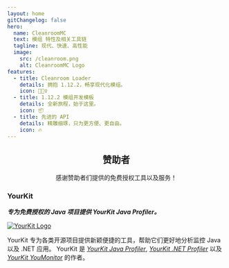 ```yaml
---
layout: home
gitChangelog: false
hero:
  name: CleanroomMC
  text: 模组 特性及相关工具链
  tagline: 现代、快速、高性能
  image:
    src: /cleanroom.png
    alt: CleanroomMC Logo
features:
  - title: Cleanroom Loader
    details: 拥抱 1.12.2，畅享现代化模组。
    icon: 🏃🏻‍♀️
  - title: 1.12.2 模组开发模板
    details: 全新旅程，始于这里。
    icon: 📦
  - title: 先进的 API
    details: 精雕细琢，只为更方便、更自由。
    icon: 🔥
---
```


## <div class="center">赞助者</div>

<div class="center">感谢赞助者们提供的免费授权工具以及服务！</div>

### YourKit

***专为免费授权的 Java 项目提供 YourKit Java Profiler。***

[![YourKit Logo](/yourkit.png)](https://www.yourkit.com/)

YourKit 专为各类开源项目提供新颖便捷的工具，帮助它们更好地分析监控 Java 以及 .NET 应用。
YourKit 是 [*YourKit Java Profiler*](https://www.yourkit.com/java/profiler/), [*YourKit .NET Profiler*](https://www.yourkit.com/dotnet-profiler/) 以及 [*YourKit YouMonitor*](https://www.yourkit.com/youmonitor/) 的作者。

<style>
.feat-center {
    display: flex;
    justify-content: center;
}

:root {
  --vp-home-hero-name-color: transparent;
  --vp-home-hero-name-background: -webkit-linear-gradient(120deg, #bd34fe 30%, #41d1ff);

  --vp-home-hero-image-background-image: linear-gradient(-45deg, #bd34fe 50%, #47caff 50%);
  --vp-home-hero-image-filter: blur(44px);
}

@media (min-width: 640px) {
  :root {
    --vp-home-hero-image-filter: blur(56px);
  }
}

@media (min-width: 960px) {
  :root {
    --vp-home-hero-image-filter: blur(68px);
  }
}

.center {
  justify-content: center;
  display: flex;
}
</style>
